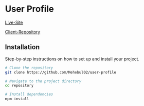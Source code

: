 # User Profile
[Live-Site](https://user-profile-virid.vercel.app)

[Client-Repository](https://github.com/Mehebul02/user-profile)
## Installation

Step-by-step instructions on how to set up and install your project.

```bash
# Clone the repository
git clone https://github.com/Mehebul02/user-profile

# Navigate to the project directory
cd repository

# Install dependencies
npm install
